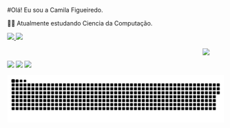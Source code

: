 #Olá! Eu sou a Camila Figueiredo.

🧑‍🎓 Atualmente estudando Ciencia da Computação.

 <div>
  <a href="https://github.com/CamilaFSilva10">
  <img height="180em" src="https://github-readme-stats.vercel.app/api?username=CamilaFSilva10&show_icons=true&theme=dracula&include_all_commits=true&count_private=true&title_color=B40431"/>
  <img height="180em" src="https://github-readme-stats.vercel.app/api/top-langs/?username=CamilaFSilva10&layout=compact&langs_count=7&theme=dracula&title_color=B40431"/>
</div>

 <div style="display: inline_block"><br>
    <img align="right" src="http://g.recordit.co/ippO49R3QA.gif" width="10%">
 </div>
 
##
  
<div> 
  <a href="https://www.instagram.com/fig_camila1/" target="_blank"><img src="https://img.shields.io/badge/-Instagram-%23E4405F?style=for-the-badge&logo=instagram&logoColor=white" target="_blank"></a>
  <a href = "mailto:camilafigueiredosilva10@gmail.com"><img src="https://img.shields.io/badge/-Gmail-%23333?style=for-the-badge&logo=gmail&logoColor=white" target="_blank"></a>
  <a href="https://www.linkedin.com/in/camila-figueiredo-8874201a5/" target="_blank"><img src="https://img.shields.io/badge/-LinkedIn-%230077B5?style=for-the-badge&logo=linkedin&logoColor=white" target="_blank"></a> 
  
  ![Snake animation](https://github.com/CamilaFSilva10/CamilaFSilva/blob/output/github-contribution-grid-snake.svg)
 
</div>
